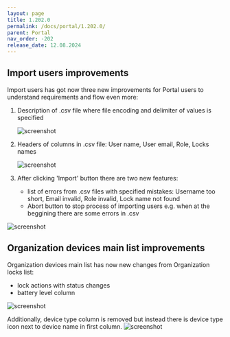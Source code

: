 ```yaml
---
layout: page
title: 1.202.0
permalink: /docs/portal/1.202.0/
parent: Portal
nav_order: -202
release_date: 12.08.2024
---
```


## Import users improvements

Import users has got now three new improvements for Portal users to understand requirements and flow even more:
1. Description of .csv file where file encoding and delimiter of values is specified

    ![screenshot](/tedee-release-notes/docs/portal/assets/1.202.0_import_users_description.png)
2. Headers of columns in .csv file: User name, User email, Role, Locks names

    ![screenshot](/tedee-release-notes/docs/portal/assets/1.202.0_import_users_sample_file.png)
3. After clicking 'Import' button there are two new features:
    - list of errors from .csv files with specified mistakes: Username too short, Email invalid, Role invalid, Lock name not found
    - Abort button to stop process of importing users e.g. when at the beggining there are some errors in .csv

![screenshot](/tedee-release-notes/docs/portal/assets/1.202.0_import_users_new_error_flow.png)

## Organization devices main list improvements

Organization devices main list has now new changes from Organization locks list:
- lock actions with status changes
- battery level column

![screenshot](/tedee-release-notes/docs/portal/assets/1.202.0_devices_all_lock_actions.png)

Additionally, device type column is removed but instead there is device type icon next to device name in first column. 
    ![screenshot](/tedee-release-notes/docs/portal/assets/1.202.0_devices_all_changes.png)

